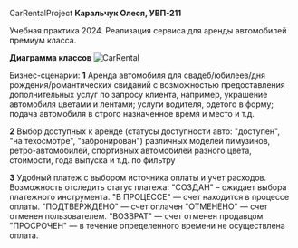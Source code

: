 CarRentalProject
**Каральчук Олеся, УВП-211**

Учебная практика 2024. Реализация сервиса для аренды автомобилей премиум класса.

**Диаграмма классов**
![CarRental](https://github.com/karalesus/CarRentalProject/assets/109057061/592c86e4-a528-4401-9549-43896985d90f)

Бизнес-сценарии:
**1** Аренда автомобиля для свадеб/юбилеев/дня рождения/романтических свиданий с возможностью предоставления дополнительных услуг по запросу клиента, например, украшение автомобиля цветами и лентами; услуги водителя, одетого в форму; подача автомобиля в строго назначенное время и место и т.д.

**2** Выбор доступных к аренде (статусы доступности авто: "доступен", "на техосмотре", "забронирован") различных моделей лимузинов, ретро-автомобилей, спортивных автомобилей разного цвета, стоимости, года выпуска и т.д. по фильтру 

**3** Удобный платеж с выбором источника оплаты и учет расходов. Возможность отследить статус платежа: "СОЗДАН" – ожидает выбора платежного инструмента.
"В ПРОЦЕССЕ" — счет находится в процессе оплаты.
"ПОДТВЕРЖДЕНО" — счет оплачен "ОТМЕНЕНО" — счет отменен пользователем.
"ВОЗВРАТ" — счет отменен продавцом
"ПРОСРОЧЕН" — в течение определенного времени не осуществлена оплата. 
